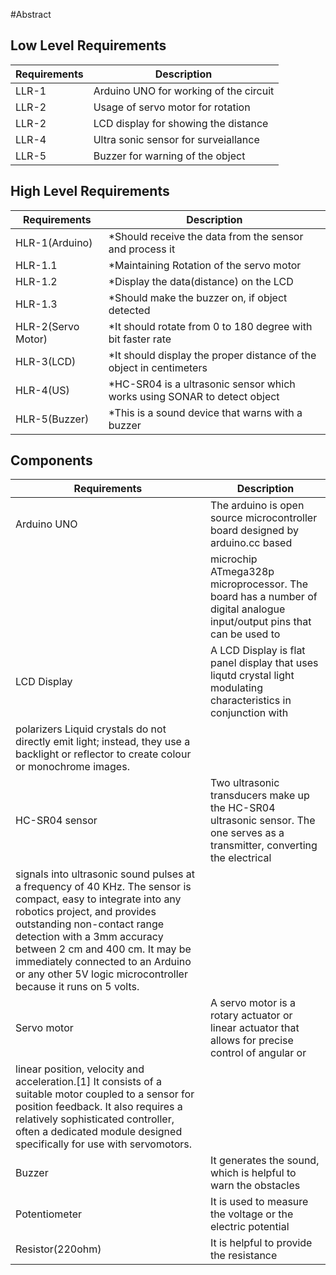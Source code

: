 #Abstract

## Low Level Requirements
| Requirements |                Description                 |
| ------------ | ------------------------------------------ |
|    LLR-1     |  Arduino UNO for working of the circuit
|    LLR-2     |  Usage of servo motor for rotation          |
|    LLR-2     |  LCD display for showing the distance       |
|    LLR-4     |  Ultra sonic sensor for surveiallance       |
|    LLR-5     |  Buzzer for warning of the object           |

## High Level Requirements
|    Requirements        |               Description                   |
| ---------------------- | ------------------------------------------- |
|    HLR-1(Arduino)      |  *Should receive the data from the sensor and process it | 
|     HLR-1.1            |  *Maintaining Rotation of the servo motor  |
|     HLR-1.2            |  *Display the data(distance) on the LCD | 
|     HLR-1.3            |  *Should make the buzzer on, if object detected |
|     HLR-2(Servo Motor) |  *It should rotate from 0 to 180 degree with bit faster rate | 
|     HLR-3(LCD)         |  *It should display the proper distance of the object in centimeters |
|     HLR-4(US)          |  *HC-SR04 is a ultrasonic sensor which works using SONAR to detect object |
|     HLR-5(Buzzer)      |  *This is a sound device that warns with a buzzer |

## Components
|   Requirements    |                                                    Description                                             |
| ------------------|  -------------------------------------------------------------------------------------------------------   |
|   Arduino UNO     |     The arduino is open source microcontroller board designed by arduino.cc based                           
                    |      microchip   ATmega328p microprocessor. The board has a number of digital analogue input/output pins that can be used to |connect to expansion boards and other devices. The board contains 14 digital I/O pins and 6 analogue I/O pins, and it can be ||programmed using the Arduino IDE and a USB type B  connector.|
|   LCD Display     |   A LCD Display is flat panel display that uses liqutd crystal light modulating characteristics in conjunction with 
                        polarizers Liquid crystals do not directly emit light; instead, they use a backlight or reflector to create colour or monochrome images.|
| HC-SR04 sensor    | Two ultrasonic transducers make up the HC-SR04 ultrasonic sensor. The one serves as a transmitter, converting the electrical
                      signals into ultrasonic sound pulses at a frequency of 40 KHz. The sensor is compact, easy to integrate into any robotics project, and provides outstanding non-contact range detection with a 3mm accuracy between 2 cm and 400 cm. It may be immediately connected to an Arduino or any other 5V logic microcontroller because it runs on 5 volts. |
|  Servo motor      |  A servo motor  is a rotary actuator or linear actuator that allows for precise control of angular or                      
                       linear position, velocity and acceleration.[1] It consists of a suitable motor coupled to a sensor for position feedback. It also requires a relatively sophisticated controller, often a dedicated module designed specifically for use with servomotors.|
|   Buzzer          | It generates the sound, which is helpful to warn the obstacles |
|  Potentiometer    | It is used to measure the voltage or the electric potential |       
|  Resistor(220ohm) | It is helpful to provide the resistance |                                